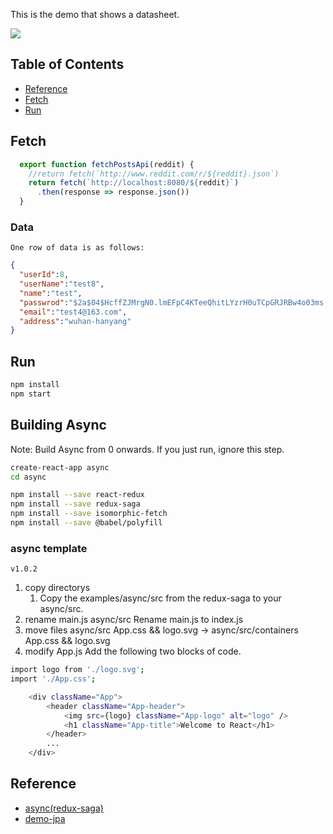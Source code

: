 This is the demo that shows a datasheet.

<img src="https://images2018.cnblogs.com/blog/359743/201806/359743-20180619222509796-2072292283.png" />

## Table of Contents

- [Reference](#reference)
- [Fetch](#fetch)
- [Run](#run)

## Fetch
```js
  export function fetchPostsApi(reddit) {
    //return fetch(`http://www.reddit.com/r/${reddit}.json`)
    return fetch(`http://localhost:8080/${reddit}`)
      .then(response => response.json())
  }
```

### Data
    One row of data is as follows:
```json
{
  "userId":8,
  "userName":"test8",
  "name":"test",
  "passwrod":"$2a$04$HcffZJMrgN0.lmEFpC4KTeeQhitLYzrH0uTCpGRJRBw4o03ms.qWa",
  "email":"test4@163.com",
  "address":"wuhan-hanyang"
}
```

## Run
```bash
npm install
npm start
```

## Building Async
Note: Build Async from 0 onwards. If you just run, ignore this step.
```bash
create-react-app async
cd async
```

```bash
npm install --save react-redux
npm install --save redux-saga
npm install --save isomorphic-fetch
npm install --save @babel/polyfill
```

### async template
    v1.0.2
1. copy directorys
    1) Copy the examples/async/src from the redux-saga to your async/src.
2. rename main.js
    async/src
    Rename main.js to index.js
3. move files
    async/src
    App.css && logo.svg
    ->
    async/src/containers
    App.css && logo.svg
4. modify App.js
    Add the following two blocks of code.
```bash
import logo from './logo.svg';
import './App.css';
```
```bash
    <div className="App">
        <header className="App-header">
            <img src={logo} className="App-logo" alt="logo" />
            <h1 className="App-title">Welcome to React</h1>
        </header>
        ...
    </div>
```

## Reference
* [async(redux-saga)](https://github.com/redux-saga/redux-saga/tree/master/examples/async)
* [demo-jpa](https://github.com/xiaobin80/demo-jpa-spring-boot2-mysql)